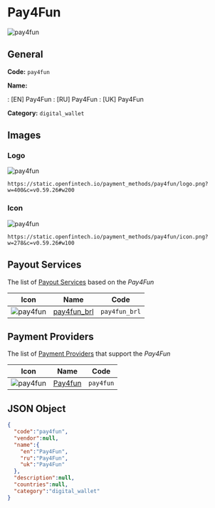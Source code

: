 
# Pay4Fun 
![pay4fun](https://static.openfintech.io/payment_methods/pay4fun/logo.png?w=400&c=v0.59.26#w200)  

## General 
**Code:** `pay4fun` 
 
**Name:** 
 
:	[EN] Pay4Fun 
:	[RU] Pay4Fun 
:	[UK] Pay4Fun 
 
**Category:** `digital_wallet` 
 

## Images 

### Logo 
![pay4fun](https://static.openfintech.io/payment_methods/pay4fun/logo.png?w=400&c=v0.59.26#w200)  

```
https://static.openfintech.io/payment_methods/pay4fun/logo.png?w=400&c=v0.59.26#w200
```  

### Icon 
![pay4fun](https://static.openfintech.io/payment_methods/pay4fun/icon.png?w=278&c=v0.59.26#w100)  

```
https://static.openfintech.io/payment_methods/pay4fun/icon.png?w=278&c=v0.59.26#w100
```  

## Payout Services 
 
The list of [Payout Services](/payout-services/) based on the _Pay4Fun_ 

|Icon|Name|Code| 
|:---:|:---:|:---:| 
|![pay4fun](https://static.openfintech.io/payout_methods/pay4fun/icon.png?w=278&c=v0.59.26#w40) |[pay4fun_brl](/payout-services/pay4fun_brl/)|`pay4fun_brl`| 
 

## Payment Providers 
 
The list of [Payment Providers](/payment-providers/) that support the _Pay4Fun_ 

|Icon|Name|Code| 
|:---:|:---:|:---:| 
|![pay4fun](https://static.openfintech.io/payment_providers/pay4fun/icon.png?w=278&c=v0.59.26#w100) |[Pay4fun](/payment-providers/pay4fun/)|`pay4fun`| 
 

## JSON Object 

```json
{
  "code":"pay4fun",
  "vendor":null,
  "name":{
    "en":"Pay4Fun",
    "ru":"Pay4Fun",
    "uk":"Pay4Fun"
  },
  "description":null,
  "countries":null,
  "category":"digital_wallet"
}
```  
